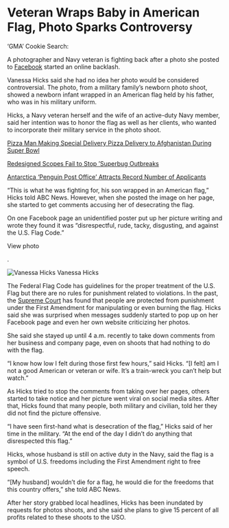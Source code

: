 # Veteran Wraps Baby in American Flag, Photo Sparks Controversy

‘GMA’ Cookie Search:

A photographer and Navy veteran is fighting back after a photo she posted to [Facebook] started an online backlash.

Vanessa Hicks said she had no idea her photo would be considered controversial. The photo, from a military family’s newborn photo shoot, showed a newborn infant wrapped in an American flag held by his father, who was in his military uniform.

Hicks, a Navy veteran herself and the wife of an active-duty Navy member, said her intention was to honor the flag as well as her clients, who wanted to incorporate their military service in the photo shoot.

[Pizza Man Making Special Delivery Pizza Delivery to Afghanistan During Super Bowl]

[Redesigned Scopes Fail to Stop ’Superbug Outbreaks]

[Antarctica ‘Penguin Post Office’ Attracts Record Number of Applicants]

“This is what he was fighting for, his son wrapped in an American flag,” Hicks told ABC News. However, when she posted the image on her page, she started to get comments accusing her of desecrating the flag.

On one Facebook page an unidentified poster put up her picture writing and wrote they found it was “disrespectful, rude, tacky, disgusting, and against the U.S. Flag Code.”

View photo

.

![Vanessa Hicks]
Vanessa Hicks

The Federal Flag Code has guidelines for the proper treatment of the U.S. Flag but there are no rules for punishment related to violations. In the past, the [Supreme Court] has found that people are protected from punishment under the First Amendment for manipulating or even burning the flag.
Hicks said she was surprised when messages suddenly started to pop up on her Facebook page and even her own website criticizing her photos.

She said she stayed up until 4 a.m. recently to take down comments from her business and company page, even on shoots that had nothing to do with the flag.

“I know how low I felt during those first few hours,” said Hicks. “\[I felt\] am I not a good American or veteran or wife. It’s a train-wreck you can’t help but watch.”

As Hicks tried to stop the comments from taking over her pages, others started to take notice and her picture went viral on social media sites. After that, Hicks found that many people, both military and civilian, told her they did not find the picture offensive.

“I have seen first-hand what is desecration of the flag,” Hicks said of her time in the military. “At the end of the day I didn’t do anything that disrespected this flag.”

Hicks, whose husband is still on active duty in the Navy, said the flag is a symbol of U.S. freedoms including the First Amendment right to free speech.

“\[My husband\] wouldn’t die for a flag, he would die for the freedoms that this country offers,” she told ABC News.

After her story grabbed local headlines, Hicks has been inundated by requests for photos shoots, and she said she plans to give 15 percent of all profits related to these shoots to the USO.

  [Facebook]: http://abcnews.go.com/topics/business/companies/facebook-inc.htm
  [Pizza Man Making Special Delivery Pizza Delivery to Afghanistan During Super Bowl]: http://abcnews.go.com/WNT/video/pizza-patriots-making-special-super-bowl-delivery-troops-28633975
  [Redesigned Scopes Fail to Stop ’Superbug Outbreaks]: http://abcnews.go.com/Health/superbug-scope-maker-altered-design-make-cleaning-easier/story?id=29417816
  [Antarctica ‘Penguin Post Office’ Attracts Record Number of Applicants]: http://abcnews.go.com/Travel/video/antarctica-penguin-post-office-job-attracts-record-number-29247380
  [Vanessa Hicks]: https://s3.yimg.com/bt/api/res/1.2/GNtA09EDJWzWfpBzGYJS0Q--/YXBwaWQ9eW5ld3NfbGVnbztxPTg1O3c9NjMw/http://media.zenfs.com/en_us/gma/us.abcnews.gma.com/HT_flag_baby_jtm_150311_16x9_992.jpg "Vanessa Hicks"
  [Supreme Court]: http://abcnews.go.com/topics/news/us/supreme-court.htm
